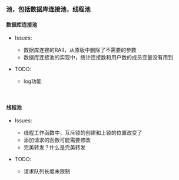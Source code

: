 ### 池，包括数据库连接池，线程池
#### 数据库连接池
- Issues:
    - 数据库连接的RAII，从原版中删除了不需要的参数
    - 数据库连接池的实现中，统计连接数和用户数的成员变量没有用到

- TODO:
    - log功能

<p></p>
<br>

#### 线程池
- Issues:
    - 线程工作函数中，互斥锁的创建和上锁的位置改变了
    - 添加请求的函数可能需要修改
    - 完美转发？什么是完美转发

- TODO:
    - 请求队列长度未限制
